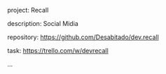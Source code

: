 project: Recall

description: Social Midia

repository: https://github.com/Desabitado/dev.recall

task: https://trello.com/w/devrecall

...